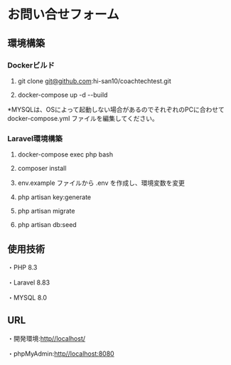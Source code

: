 # お問い合せフォーム

## 環境構築

### Dockerビルド

1. git clone git@github.com:hi-san10/coachtechtest.git

2. docker-compose up -d --build

*MYSQLは、OSによって起動しない場合があるのでそれぞれのPCに合わせて docker-compose.yml ファイルを編集してください。

### Laravel環境構築

1. docker-compose exec php bash

2. composer install

3. env.example ファイルから .env を作成し、環境変数を変更

4. php artisan key:generate

5. php artisan migrate

6. php artisan db:seed

## 使用技術

・PHP 8.3

・Laravel 8.83

・MYSQL 8.0

## URL

・開発環境:[http//localhost/](http//localhost/)

・phpMyAdmin:[http//localhost:8080](http/localhost:8080)
